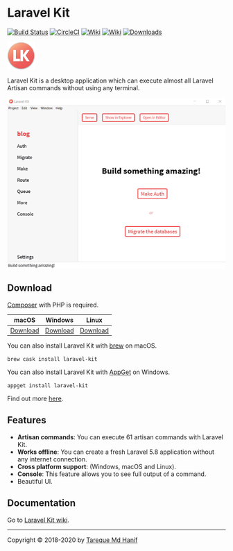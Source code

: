 # Laravel Kit

[![Build Status](https://travis-ci.org/tmdh/laravel-kit.svg?branch=master)](https://travis-ci.org/tmdh/laravel-kit) [![CircleCI](https://circleci.com/gh/tmdh/laravel-kit/tree/master.svg?style=svg)](https://circleci.com/gh/tmdh/laravel-kit/tree/master) [![Wiki](https://img.shields.io/badge/wiki-available-brightgreen.svg)](https://github.com/tmdh/laravel-kit/wiki) [![Wiki](https://img.shields.io/badge/donate-paypal-blue.svg)](https://paypal.me/tarequemdhanif) [![Downloads](https://img.shields.io/endpoint.svg?color=blueviolet&url=https%3A%2F%2Flk-c2p9jtxghlw9.runkit.sh%2Fdownloads)](#download)

![Logo](build/icons/png/64x64.png)

Laravel Kit is a desktop application which can execute almost all Laravel Artisan commands without using any terminal.

![Laravel Kit GIF](lk.gif)


## Download

[Composer](https://getcomposer.org) with PHP is required.

| macOS                                    | Windows                                  | Linux                                    |
| ---------------------------------------- | ---------------------------------------- | ---------------------------------------- |
| [Download](https://github.com/tmdh/laravel-kit/releases/download/v1.2.4/laravel-kit-1.2.4-mac.zip) | [Download](https://github.com/tmdh/laravel-kit/releases/download/v1.2.4/laravel-kit-setup-1.2.4.exe) | [Download](https://github.com/tmdh/laravel-kit/releases/download/v1.2.4/laravel-kit-1.2.4-x86_64.AppImage) |

You can also install Laravel Kit with [brew](https://caskroom.github.io/) on macOS.

    brew cask install laravel-kit

You can also install Laravel Kit with [AppGet](https://appget.net/packages/i/laravel-kit) on Windows.

    appget install laravel-kit

Find out more [here](https://github.com/tmdh/laravel-kit/releases/latest).



## Features

* **Artisan commands**: You can execute 61 artisan commands with Laravel Kit.
* **Works offline**: You can create a fresh Laravel 5.8 application without any internet connection.
* **Cross platform support**: (Windows, macOS and Linux).
* **Console**: This feature allows you to see full output of a command.
* Beautiful UI.




## Documentation

Go to [Laravel Kit wiki](https://github.com/tmdh/laravel-kit/wiki).

------

Copyright © 2018-2020 by [Tareque Md Hanif](https://github.com/tmdh)
